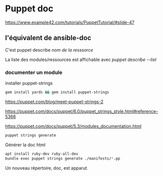 # Puppet doc

https://www.example42.com/tutorials/PuppetTutorial/#slide-47

## l'équivalent de ansible-doc

C'est puppet describe *nom de la resssorce*

La liste des modules/ressources est affichable avec *puppet describe --list*

### documenter un module

installer puppet-strings

```bash
gem install yards && gem install puppet-strings
```

https://puppet.com/blog/meet-puppet-strings-2

https://puppet.com/docs/puppet/6.0/puppet_strings_style.html#reference-5366

https://puppet.com/docs/puppet/5.3/modules_documentation.html

```bash
puppet strings generate
```

Générer la doc html

```bash
apt install ruby-dev ruby-all-dev
bundle exec puppet strings generate ./manifests/*.pp
```

Un nouveau répertoire, doc, est apparut.
